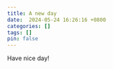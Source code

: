 ```yaml
---
title: A new day
date:  2024-05-24 16:26:16 +0800
categories: []
tags: []
pin: false
---
```


Have nice day!

